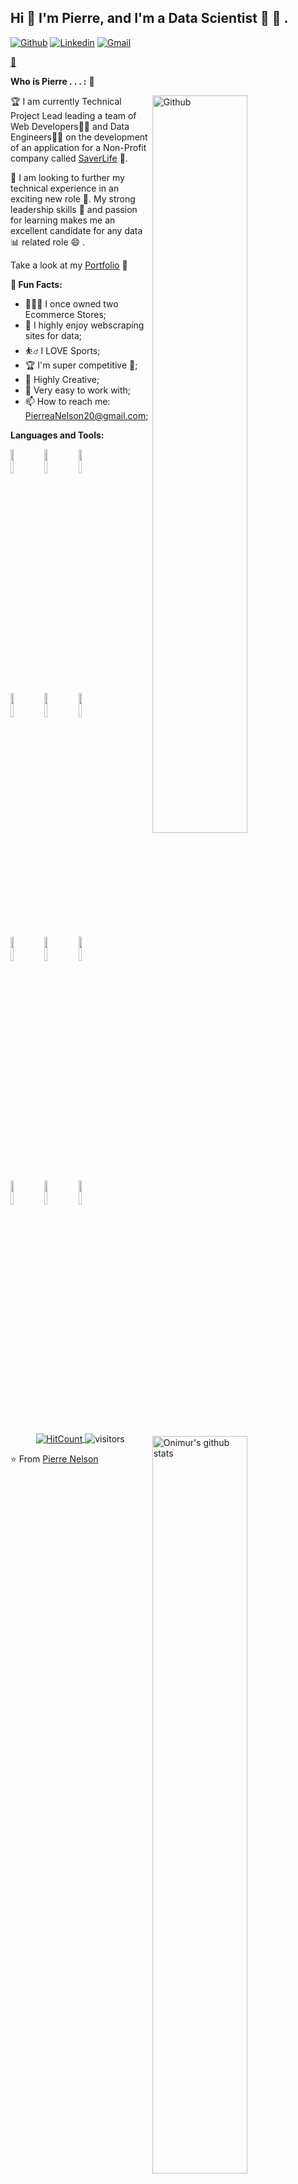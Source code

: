 <!-- Your title -->
## Hi 👋 I'm Pierre, and I'm a Data Scientist 🚀 🔮 .

<!-- Your badges
You can use the website to generate badges: https://shields.io/
-->

[![Github](https://img.shields.io/badge/-Github-000?style=flat&logo=Github&logoColor=white)](https://github.com/alxanderpierre)
[![Linkedin](https://img.shields.io/badge/-LinkedIn-blue?style=flat&logo=Linkedin&logoColor=white)](https://www.linkedin.com/in/pierre-nelson-data-scientist/)
[![Gmail](https://img.shields.io/badge/-Gmail-c14438?style=flat&logo=Gmail&logoColor=white)](mailto:pierreanelson20@gmail.com)

[💼](http://pierreanelson.com/) 
&nbsp;

<!-- Talking about you -->
**Who is Pierre . . . :** 🤔

<!-- Any image aligned to the right. Beware the width -->
<img width="55%" align="right" alt="Github" src="https://raw.githubusercontent.com/onimur/.github/master/.resources/git-header.svg" />

🏆 I am currently Technical Project Lead leading a team of Web Developers🧑‍💻 and Data Engineers🧑‍💻 on the development of an application for a Non-Profit company called [SaverLife](https://www.saverlife.org/) 🏦.

👀 I am looking to further my technical experience in an exciting new role 🤩. 
My strong leadership skills 🥇  and passion for learning makes me an excellent candidate for any data 📊 related role 😄 .

Take a look at my [Portfolio](http://pierreanelson.com/) 💼

 **🌴 Fun Facts:**

- 👨🏽‍💻 I once owned two Ecommerce Stores;
- 🌱 I highly enjoy webscraping sites for data; 
- ⛹️‍♂️ I LOVE Sports;
- 🏆 I'm super competitive 😤;
- 💬 Highly Creative;
- 🤝 Very easy to work with;
- 📫 How to reach me: PierreaNelson20@gmail.com;

**Languages and Tools:** 

<!-- Your github readme stats
You can use this api: https://github.com/anuraghazra/github-readme-stats
-->
<p>
  <a href="https://github.com/onimur/handle-path-oz">
    <img width="55%" align="right" alt="Onimur's github stats" src="https://github-readme-stats.vercel.app/api?username=onimur&show_icons=true&hide_border=true" />
  </a>
  
  <!-- Your languages and tools. Be careful with the alignment. 
  You can use this sites to get logos: https://www.vectorlogo.zone or https://simpleicons.org/
  -->
  
  <code><img width="10%" src="https://www.vectorlogo.zone/logos/amazon_aws/amazon_aws-ar21.svg"></code>
  <code><img width="10%" src="https://www.vectorlogo.zone/logos/python/python-ar21.svg"></code>
  <code><img width="10%" src="https://www.vectorlogo.zone/logos/docker/docker-ar21.svg"></code>
  <br />
  <code><img width="10%" src="https://www.vectorlogo.zone/logos/postgresql/postgresql-vertical.svg"></code>
  <code><img width="10%" src="https://www.vectorlogo.zone/logos/pocoo_flask/pocoo_flask-ar21.svg"></code>
  <code><img width="10%" src="https://www.vectorlogo.zone/logos/json/json-ar21.svg"></code>
  <br />
  <code><img width="10%" src="https://www.vectorlogo.zone/logos/mysql/mysql-ar21.svg"></code>
  <code><img width="10%" src="https://www.vectorlogo.zone/logos/sqlite/sqlite-ar21.svg"></code>
  <code><img width="10%" src="https://www.vectorlogo.zone/logos/heroku/heroku-ar21.svg"></code>
  <br />
  <code><img width="10%" src="https://www.vectorlogo.zone/logos/git-scm/git-scm-ar21.svg"></code>
  <code><img width="10%" src="https://upload.wikimedia.org/wikipedia/commons/0/05/Scikit_learn_logo_small.svg"></code>
  <code><img width="10%" src="https://www.vectorlogo.zone/logos/mongodb/mongodb-ar21.svg"></code>  
</p>

<!-- Your hits or visitors
site: http://hits.dwyl.com or https://visitor-badge.glitch.me
Both apis are in trouble due to the number of requests, if you know any other to register visitors, great
-->
<p align="center">
  <a href="http://hits.dwyl.com/onimur/onimur" target="_blank">
    <img align="center" alt="HitCount" src="http://hits.dwyl.com/onimur/onimur.svg" />
  </a>
    <img align="center" alt="visitors" src="https://visitor-badge.glitch.me/badge?page_id=onimur.onimur" />
</p>


⭐️ From [Pierre Nelson](https://github.com/alxanderpierre)
